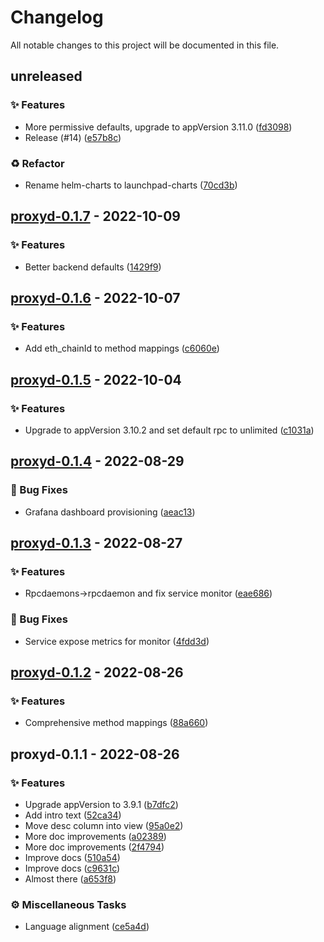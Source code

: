 # Changelog

All notable changes to this project will be documented in this file.

## unreleased

### <!-- 0 -->✨ Features

- More permissive defaults, upgrade to appVersion 3.11.0 ([fd3098](https://github.com/graphops/launchpad-charts/commit/fd3098e75ea7310ea599f4a896bdd86ab9b0cd3f))
- Release (#14) ([e57b8c](https://github.com/graphops/launchpad-charts/commit/e57b8cefacee381173332eacb52c4ce496eb886a))

### <!-- 2 -->♻️ Refactor

- Rename helm-charts to launchpad-charts ([70cd3b](https://github.com/graphops/launchpad-charts/commit/70cd3b7aed214e314ec0534bf845d687efab41d8))

## [proxyd-0.1.7](https://github.com/graphops/launchpad-charts/compare/proxyd-0.1.6...proxyd-0.1.7) - 2022-10-09

### <!-- 0 -->✨ Features

- Better backend defaults ([1429f9](https://github.com/graphops/launchpad-charts/commit/1429f99ee9a5b7f724fa12b5c6b9915f42eddbaa))

## [proxyd-0.1.6](https://github.com/graphops/launchpad-charts/compare/proxyd-0.1.5...proxyd-0.1.6) - 2022-10-07

### <!-- 0 -->✨ Features

- Add eth_chainId to method mappings ([c6060e](https://github.com/graphops/launchpad-charts/commit/c6060ed723c382c541465bc20edfe2a1d444f013))

## [proxyd-0.1.5](https://github.com/graphops/launchpad-charts/compare/proxyd-0.1.4...proxyd-0.1.5) - 2022-10-04

### <!-- 0 -->✨ Features

- Upgrade to appVersion 3.10.2 and set default rpc to unlimited ([c1031a](https://github.com/graphops/launchpad-charts/commit/c1031ad1b9b643a0d584e1f2b0be0111da1297da))

## [proxyd-0.1.4](https://github.com/graphops/launchpad-charts/compare/proxyd-0.1.3...proxyd-0.1.4) - 2022-08-29

### <!-- 1 -->🐛 Bug Fixes

- Grafana dashboard provisioning ([aeac13](https://github.com/graphops/launchpad-charts/commit/aeac13e1cc1b0240155aed28c3db1150d37d8308))

## [proxyd-0.1.3](https://github.com/graphops/launchpad-charts/compare/proxyd-0.1.2...proxyd-0.1.3) - 2022-08-27

### <!-- 0 -->✨ Features

- Rpcdaemons->rpcdaemon and fix service monitor ([eae686](https://github.com/graphops/launchpad-charts/commit/eae6869bf95b23faa1d8ba11c78f539260d81590))

### <!-- 1 -->🐛 Bug Fixes

- Service expose metrics for monitor ([4fdd3d](https://github.com/graphops/launchpad-charts/commit/4fdd3d0d0a5b12a8d93521425fda4d7c783b229e))

## [proxyd-0.1.2](https://github.com/graphops/launchpad-charts/compare/proxyd-0.1.1...proxyd-0.1.2) - 2022-08-26

### <!-- 0 -->✨ Features

- Comprehensive method mappings ([88a660](https://github.com/graphops/launchpad-charts/commit/88a6608d8d5f33d94535ed4df443b83a05926542))

## proxyd-0.1.1 - 2022-08-26

### <!-- 0 -->✨ Features

- Upgrade appVersion to 3.9.1 ([b7dfc2](https://github.com/graphops/launchpad-charts/commit/b7dfc2877efb168aa83430760027380ba85963b1))
- Add intro text ([52ca34](https://github.com/graphops/launchpad-charts/commit/52ca34ab063c1cbd229a3218939f999d34b313c5))
- Move desc column into view ([95a0e2](https://github.com/graphops/launchpad-charts/commit/95a0e2cdebb5904d1992641c0c20b60eca14d966))
- More doc improvements ([a02389](https://github.com/graphops/launchpad-charts/commit/a023899b38734e2b785c49ce1fe53ccc10a741da))
- More doc improvements ([2f4794](https://github.com/graphops/launchpad-charts/commit/2f4794c5f0d52affca669d1b5c359f93bd024f36))
- Improve docs ([510a54](https://github.com/graphops/launchpad-charts/commit/510a54e1ba694900f6daa6f499f5717c17e0a80f))
- Improve docs ([c9631c](https://github.com/graphops/launchpad-charts/commit/c9631c5aff0097897ff356efb622ee21b6de7b00))
- Almost there ([a653f8](https://github.com/graphops/launchpad-charts/commit/a653f801d2a483cde97240128e73037bc536be3a))

### <!-- 7 -->⚙️ Miscellaneous Tasks

- Language alignment ([ce5a4d](https://github.com/graphops/launchpad-charts/commit/ce5a4d3471ce4d64c8f617321e544c6134a1ca80))

